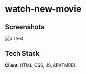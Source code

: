 # watch-new-movie
## Screenshots
![alt text](https://github.com/Zaheer-zk/watch-new-movie/blob/master/designs/watch_new_movie-preview.png)
## Tech Stack

**Client:** HTML, CSS, JS, API(TMDB).

